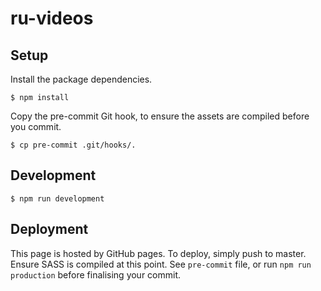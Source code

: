 # ru-videos

## Setup

Install the package dependencies.
```
$ npm install
```

Copy the pre-commit Git hook, to ensure the assets are compiled before you commit.
```
$ cp pre-commit .git/hooks/.
```

## Development

```
$ npm run development
```

## Deployment

This page is hosted by GitHub pages. To deploy, simply push to master.
Ensure SASS is compiled at this point. See `pre-commit` file, or run `npm run production` before finalising your commit.

